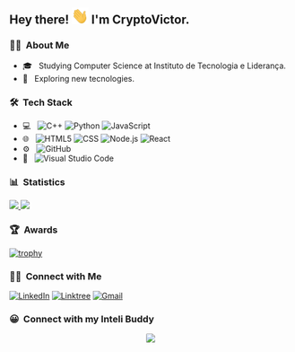 

<h2> Hey there! <img src="https://raw.githubusercontent.com/ABSphreak/ABSphreak/master/gifs/Hi.gif" width="30px"> I'm CryptoVictor.</h2>

<h3> 🧑‍💻 &nbsp;About Me </h3>


- 🎓 &nbsp; Studying Computer Science at Instituto de Tecnologia e Liderança.
- 🤔 &nbsp; Exploring new tecnologies.




<h3> 🛠 &nbsp;Tech Stack</h3>

- 💻 &nbsp;
  ![C++](https://img.shields.io/badge/-C++-333333?style=flat&logo=C%2B%2B&logoColor=00599C)
  ![Python](https://img.shields.io/badge/-Python-333333?style=flat&logo=python)
  ![JavaScript](https://img.shields.io/badge/-JavaScript-333333?style=flat&logo=javascript)
- 🌐 &nbsp;
  ![HTML5](https://img.shields.io/badge/-HTML5-333333?style=flat&logo=HTML5)
  ![CSS](https://img.shields.io/badge/-CSS-333333?style=flat&logo=CSS3&logoColor=1572B6)
  ![Node.js](https://img.shields.io/badge/-Node.js-333333?style=flat&logo=node.js)
  ![React](https://img.shields.io/badge/-React-333333?style=flat&logo=react)
- ⚙️ &nbsp;
  ![GitHub](https://img.shields.io/badge/-GitHub-333333?style=flat&logo=github)
- 🔧 &nbsp;
  ![Visual Studio Code](https://img.shields.io/badge/-Visual%20Studio%20Code-333333?style=flat&logo=visual-studio-code&logoColor=007ACC)

<h3> 📊 &nbsp;Statistics</h3>

<a href="https://github.com/AVS1508">
  <img height="180em" src="https://github-readme-stats.vercel.app/api?username=cryptovictor&theme=buefy&show_icons=true" />
  <img height="180em" src="https://github-readme-stats.vercel.app/api/top-langs/?username=cryptovictor&theme=buefy&layout=compact" />
</a>

<br/>

<h3> 🏆 &nbsp;Awards </h3>
  
<p dir="auto"><a href="https://github.com/ryo-ma/github-profile-trophy"><img src="https://github-profile-trophy.vercel.app/?username=CryptoVictor" alt="trophy" data-canonical-src="https://github-profile-trophy.vercel.app/?username=CryptoVictor;theme=onedark" style="max-width: 100%;"></a></p>

<h3> 🤝🏻 &nbsp;Connect with Me </h3>

  [![LinkedIn](https://img.shields.io/badge/LinkedIn-0077B5?style=for-the-badge&logo=linkedin&logoColor=white)](https://www.linkedin.com/in/victor-garcia-dos-santos/)
  [![Linktree](https://img.shields.io/badge/linktree-39E09B?style=for-the-badge&logo=linktree&logoColor=white)](https://linktree.com/cryptov1ct0r)
  [![Gmail](https://img.shields.io/badge/Gmail-333333?style=for-the-badge&logo=gmail&logoColor=red)](mailto:gds.victor15@gmail.com)

<h3> 😀 &nbsp;Connect with my Inteli Buddy </h3>

<center>
  <a href="https://github.com/Viniciusibin">
    <img style="border-radius: 10%;" src="https://avatars.githubusercontent.com/u/159062806?v=4" />
  </a>
</center>
